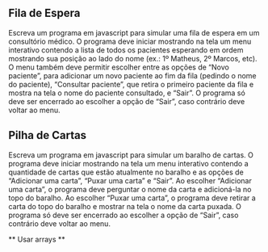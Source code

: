 ## Fila de Espera

Escreva um programa em javascript para simular uma fila de espera em um consultório médico. O programa deve iniciar mostrando na tela um menu interativo contendo a lista de todos os pacientes esperando em ordem mostrando sua posição ao lado do nome (ex.: 1º Matheus, 2º Marcos, etc). O menu também deve permitir escolher entre as opções de “Novo paciente”, para adicionar um novo paciente ao fim da fila (pedindo o nome do paciente), “Consultar paciente”, que retira o primeiro paciente da fila e mostra na tela o nome do paciente consultado, e “Sair”. O programa só deve ser encerrado ao escolher a opção de “Sair”, caso contrário deve voltar ao menu.

## Pilha de Cartas

Escreva um programa em javascript para simular um baralho de cartas. O programa deve iniciar mostrando na tela um menu interativo contendo a quantidade de cartas que estão atualmente no baralho e as opções de “Adicionar uma carta”, “Puxar uma carta” e “Sair”. Ao escolher “Adicionar uma carta”, o programa deve perguntar o nome da carta e adicioná-la no topo do baralho. Ao escolher “Puxar uma carta”, o programa deve retirar a carta do topo do baralho e mostrar na tela o nome da carta puxada. O programa só deve ser encerrado ao escolher a opção de “Sair”, caso contrário deve voltar ao menu.

** Usar arrays **